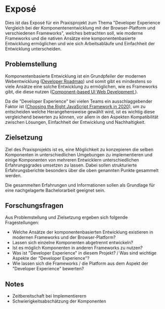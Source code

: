 # Exposé

Dies ist das Exposé für ein Praxisprojekt zum Thema "Developer Experience Vergleich bei der Komponentenentwicklung mit der Browser-Platform und verschiedenen Frameworks", welches betrachten soll, wie moderne Frameworks und die nativen Ansätze eine komponentenbasierte Entwicklung ermöglichen und wie sich Arbeitsabläufe und Einfachheit der Entwicklung unterscheiden.

## Problemstellung

Komponentenbasierte Entwicklung ist ein Grundpfeiler der modernen Webentwicklung ([Developer Roadmap](https://roadmap.sh/frontend)) und somit gibt es mindestens so viele Ansätze eine solche Entwicklung zu ermöglichen, wie es Frameworks gibt, die diese nutzen ([Component-based UI Web
Development
](https://is.muni.cz/th/zpb3k/Component_based_UI_Web_Development.pdf)).

Da die "Developer Experience" bei vielen Teams ein ausschlaggebender Faktor ist ([Choosing the Right JavaScript Framework in 2020](https://www.techwell.com/techwell-insights/2020/09/choosing-right-javascript-framework-2020)), um zu entscheiden welche Herangehensweise gewählt wird, ist es wichtig diese vergleichend bewerten zu können, vor allem in den Aspekten Kompatibilität zwischen Lösungen, Einfachheit der Entwicklung und Nachhaltigkeit.

## Zielsetzung

Ziel des Praxisprojekts ist es, eine Möglichkeit zu konzepieren die selben Komponenten in unterschiedlichen Umgebungen zu implementieren und einige Komponenten von mehreren Entwicklern unterschiedlichen Erfahrungsgrades umsetzen zu lassen. Dabei sollen strukturierte Erfahrungsberichte besonders über die oben genannten Punkte gesammelt werden.

Die gesammelten Erfahrungen und Informationen sollen als Grundlage für eine nachgelagerte Bachelorarbeit geeignet sein.

## Forschungsfragen

Aus Problemstellung und Zielsetzung ergeben sich folgende Fragestellungen:

- Welche Ansätze der komponentenbasierten Entwicklung existieren in modernen Frameworks und der Browser-Platform?
- Lassen sich einzelne Komponenten abgetrennt entwickeln?
- Ist es möglich Komponenten in anderen Frameworks zu nutzen?
- Was ist "Developer Experience" in diesem Projekt? / Was sind wichtige Aspekte der "Developer Experience"?
- Wie lassen sich die Frameworks / die Platform aus dem Aspekt der "Developer Experience" bewerten?


## Notes

- Zeitbereitschaft bei Implementierern
- Schwierigkeitsabschätzung der Komponenten
